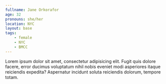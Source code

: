 ```yaml
---
fullname: Jane Orkorafor
age: 32
pronouns: she/her
location: NYC
layout: base
tags:
    - female
    - NYC
    - BMCC
---
```



Lorem ipsum dolor sit amet, consectetur adipisicing elit. Fugit quis dolore facere, error ducimus voluptatum nihil nobis eveniet modi asperiores itaque reiciendis expedita? Aspernatur incidunt soluta reiciendis dolorum, tempore totam.
